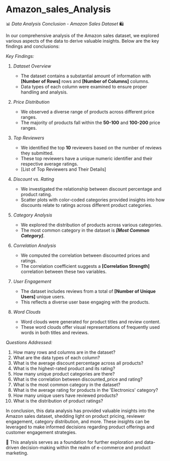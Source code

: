 # Amazon_sales_Analysis
📊 *Data Analysis Conclusion - Amazon Sales Dataset* 🛍

In our comprehensive analysis of the Amazon sales dataset, we explored various aspects of the data to derive valuable insights. Below are the key findings and conclusions:

*Key Findings:*

1. *Dataset Overview*
   - The dataset contains a substantial amount of information with **[Number of Rows]** rows and **[Number of Columns]** columns.
   - Data types of each column were examined to ensure proper handling and analysis.

2. *Price Distribution*
   - We observed a diverse range of products across different price ranges.
   - The majority of products fall within the **50-100** and **100-200** price ranges.

3. *Top Reviewers*
   - We identified the top **10** reviewers based on the number of reviews they submitted.
   - These top reviewers have a unique numeric identifier and their respective average ratings.
   - [List of Top Reviewers and Their Details]

4. *Discount vs. Rating*
   - We investigated the relationship between discount percentage and product rating.
   - Scatter plots with color-coded categories provided insights into how discounts relate to ratings across different product categories.

5. *Category Analysis*
   - We explored the distribution of products across various categories.
   - The most common category in the dataset is ***[Most Common Category]***.

6. *Correlation Analysis*
   - We computed the correlation between discounted prices and ratings.
   - The correlation coefficient suggests a **[Correlation Strength]** correlation between these two variables.

7. *User Engagement*
   - The dataset includes reviews from a total of **[Number of Unique Users]** unique users.
   - This reflects a diverse user base engaging with the products.

8. *Word Clouds*
   - Word clouds were generated for product titles and review content.
   - These word clouds offer visual representations of frequently used words in both titles and reviews.

*Questions Addressed:*

1. How many rows and columns are in the dataset?
2. What are the data types of each column?
3. What is the average discount percentage across all products?
4. What is the highest-rated product and its rating?
5. How many unique product categories are there?
6. What is the correlation between discounted_price and rating?
7. What is the most common category in the dataset?
8. What is the average rating for products in the 'Electronics' category?
9. How many unique users have reviewed products?
10. What is the distribution of product ratings?

In conclusion, this data analysis has provided valuable insights into the Amazon sales dataset, shedding light on product pricing, reviewer engagement, category distribution, and more. These insights can be leveraged to make informed decisions regarding product offerings and customer engagement strategies.

🚀 This analysis serves as a foundation for further exploration and data-driven decision-making within the realm of e-commerce and product marketing.
